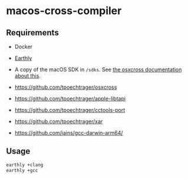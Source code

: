 # macos-cross-compiler

## Requirements

* Docker
* [Earthly](https://earthly.dev/get-earthly)
* A copy of the macOS SDK in `/sdks`. See [the osxcross documentation about this](https://github.com/tpoechtrager/osxcross#packaging-the-sdk).

* <https://github.com/tpoechtrager/osxcross>
* <https://github.com/tpoechtrager/apple-libtapi>
* <https://github.com/tpoechtrager/cctools-port>
* <https://github.com/tpoechtrager/xar>
* <https://github.com/iains/gcc-darwin-arm64/>

## Usage

```bash
earthly +clang
earthly +gcc
```
